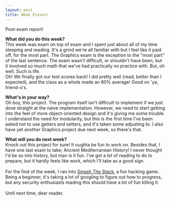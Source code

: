 ```yaml
---
layout: post
title: Week Eleven!
---
```


Post-exam report!
<br>

<b>What did you do this week?</b>
<br>This week was exam on top of exam and I spent just about all of my time sleeping and reading. It's a grind we're all familiar with but I feel like it paid off, for the most part. The Graphics exam is the exception to the "most part" of the last sentence. The exam wasn't difficult, or shouldn't have been, but it involved so much math that we've had practically no practice with. But, oh well. Such is life.<br>
Oh! We finally got our test scores back! I did pretty well (read; better than I expected), and the class as a whole made an 80% average! Good on 'ya, friend-o's.
<br>

<b>What's in your way?</b>
<br>Oh boy, this project. The program itself isn't difficult to implement if we just dove straight at the naive implementation. However, we need to start getting into the feel of more object-oriented design and it's giving me some trouble. I understand the need for modularity, but this is the first time I've been asked not to use getters and setters, and it's taken some adjusting to. I also have yet another Graphics project due next week, so there's that.<br>

<b>What will you do next week?</b>
<br>Knock out this project for sure! It oughta be fun to work on. Besides that, I have one last exam to take; Ancient Mediterranean History! I never thought I'd be so into history, but man is it fun. I've got a lot of reading to do to prepare, but it hardly feels like work, which I'll take as a good sign.<br>
<br>For the find of the week, I ran into <a href="http://smashthestack.org/index.html">Smash The Stack</a>, a fun hacking game. Being a beginner, it's taking a lot of googling to figure out how to progress, but any security enthusiasts reading this should have a lot of fun killing it.
<br><br>
Until next time, dear reader.
